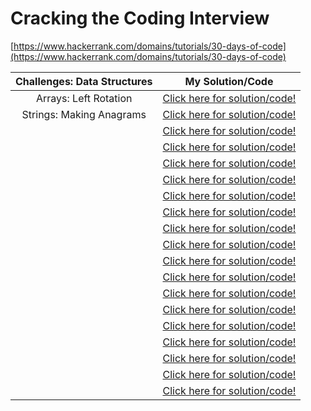 # Cracking the Coding Interview

[https://www.hackerrank.com/domains/tutorials/30-days-of-code](https://www.hackerrank.com/domains/tutorials/30-days-of-code)

|    **Challenges: Data Structures**   |    **My Solution/Code**        |
|:------------------------------------:|:------------------------------:|
| Arrays: Left Rotation                | [Click here for solution/code!](https://github.com/marwin-ko/competitive_programming/blob/master/HackerRank/Cracking_the_Coding_Interview/arrays_left_rotation.md)|
| Strings: Making Anagrams             | [Click here for solution/code!](https://github.com/marwin-ko/competitive_programming/blob/master/HackerRank/Cracking_the_Coding_Interview/strings_making_anagrams.md)|
|                     | [Click here for solution/code!]()|
|                     | [Click here for solution/code!]()|
|                     | [Click here for solution/code!]()|
|                     | [Click here for solution/code!]()|
|                     | [Click here for solution/code!]()|
|                     | [Click here for solution/code!]()|
|                     | [Click here for solution/code!]()|
|                     | [Click here for solution/code!]()|
|                     | [Click here for solution/code!]()|
|                     | [Click here for solution/code!]()|
|                     | [Click here for solution/code!]()|
|                     | [Click here for solution/code!]()|
|                     | [Click here for solution/code!]()|
|                     | [Click here for solution/code!]()|
|                     | [Click here for solution/code!]()|
|                     | [Click here for solution/code!]()|
|                     | [Click here for solution/code!]()|
